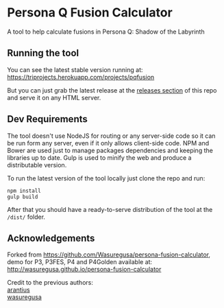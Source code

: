 # Persona Q Fusion Calculator
A tool to help calculate fusions in Persona Q: Shadow of the Labyrinth

## Running the tool
You can see the latest stable version running at:
https://triprojects.herokuapp.com/projects/pqfusion

But you can just grab the latest release at the
[releases section](https://github.com/trigork/persona-fusion-calculator/releases/latest)
of this repo and serve it on any HTML server.

## Dev Requirements
The tool doesn't use NodeJS for routing or any server-side code so it can be
run form any server, even if it only allows client-side code. NPM and Bower
are used just to manage packages dependencies and keeping the libraries up to
date. Gulp is used to minify the web and produce a distributable version.

To run the latest version of the tool locally just clone the repo and run:
```
npm install
gulp build
```

After that you should have a ready-to-serve distribution of the tool at the
`/dist/` folder.

## Acknowledgements

Forked from https://github.com/Wasuregusa/persona-fusion-calculator, demo for P3,
P3FES, P4 and P4Golden available at: http://wasuregusa.github.io/persona-fusion-calculator

Credit to the previous authors:  
[arantius](https://github.com/arantius/persona-fusion-calculator)  
[wasuregusa](https://github.com/Wasuregusa/persona-fusion-calculator)  
